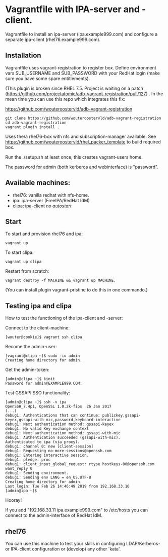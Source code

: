 # Vagrantfile with IPA-server and -client.

Vagrantfile to install an ipa-server (ipa.example999.com) and configure a separate ipa-client
(rhel76.example999.com).

## Installation

Vagrantfile uses vagrant-registration to register box. Define environment vars SUB\_USERNAME
and SUB\_PASSWORD with your RedHat login (make sure you have some spare entitlements).

(This plugin is broken since RHEL 7.5. Project is waiting on a patch 
 (https://github.com/projectatomic/adb-vagrant-registration/pull/127) . In the mean time you can
use this repo which integrates this fix:

https://github.com/wouteroostervld/adb-vagrant-registration

    git clone https://github.com/wouteroostervld/adb-vagrant-registration
    cd adb-vagrant-registration
    vagrant plugin install .

Uses the/a rhel76-box with nfs and subscription-manager available. See https://github.com/wouteroostervld/rhel_packer_template to build required box.

Run the ./setup.sh at least once, this creates vagrant-users home.

The password for admin (both kerberos and webinterface) is "password".

## Available machines:

- rhel76: vanilla redhat with nfs-home.
- ipa: ipa-server (FreeIPA/RedHat IdM)
- clipa: ipa-client *no autostart*

## Start

To start and provision rhel76 and ipa:

    vagrant up

To start clipa:

    vagrant up clipa

Restart from scratch:

    vagrant destroy -f MACHINE && vagrant up MACHINE.

(You can install plugin vagrant-pristine to do this in one commando.)

## Testing ipa and clipa

How to test the functioning of the ipa-client and -server:

Connect to the client-machine:

    [wouter@cookie]$ vagrant ssh clipa

Become the admin-user:

    [vagrant@clipa ~]$ sudo -iu admin
    Creating home directory for admin.

Get the admin-token:

    [admin@clipa ~]$ kinit
    Password for admin@EXAMPLE999.COM: 

Test GSSAPI SSO functionality:

    [admin@clipa ~]$ ssh -v ipa
    OpenSSH_7.4p1, OpenSSL 1.0.2k-fips  26 Jan 2017
    (...)
    debug1: Authentications that can continue: publickey,gssapi-keyex,gssapi-with-mic,password,keyboard-interactive
    debug1: Next authentication method: gssapi-keyex
    debug1: No valid Key exchange context
    debug1: Next authentication method: gssapi-with-mic
    debug1: Authentication succeeded (gssapi-with-mic).
    Authenticated to ipa (via proxy).
    debug1: channel 0: new [client-session]
    debug1: Requesting no-more-sessions@openssh.com
    debug1: Entering interactive session.
    debug1: pledge: proc
    debug1: client_input_global_request: rtype hostkeys-00@openssh.com want_reply 0
    debug1: Sending environment.
    debug1: Sending env LANG = en_US.UTF-8
    Creating home directory for admin.
    Last login: Tue Feb 26 14:46:49 2019 from 192.168.33.10
    [admin@ipa ~]$ 

Hooray!

If you add "192.168.33.11 ipa.example999.com" to /etc/hosts you can connect to the admin-interface
of RedHat IdM.


## rhel76

You can use this machine to test your skills in configuring LDAP/Kerberos- or IPA-client configuration
or (develop) any other 'kata'.

